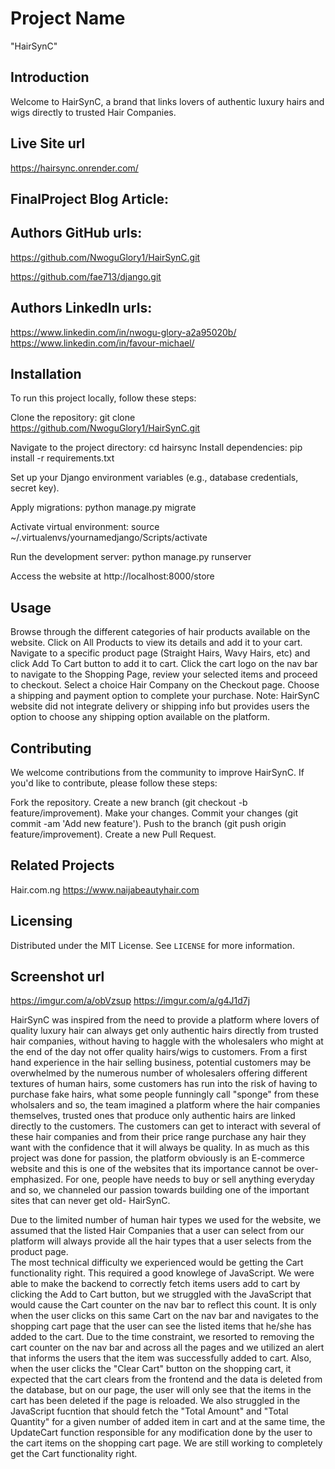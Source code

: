 # Project Name
"HairSynC" 

## Introduction

Welcome to HairSynC, a brand that links lovers of authentic luxury hairs and wigs directly to trusted Hair Companies.

## Live Site url
 https://hairsync.onrender.com/

## FinalProject Blog Article:

## Authors GitHub urls: 
https://github.com/NwoguGlory1/HairSynC.git

https://github.com/fae713/django.git


## Authors LinkedIn urls: 
https://www.linkedin.com/in/nwogu-glory-a2a95020b/
https://www.linkedin.com/in/favour-michael/

## Installation
To run this project locally, follow these steps:

Clone the repository:
git clone https://github.com/NwoguGlory1/HairSynC.git

Navigate to the project directory:
cd hairsync
Install dependencies:
pip install -r requirements.txt

Set up your Django environment variables (e.g., database credentials, secret key).

Apply migrations:
python manage.py migrate

Activate virtual environment:
source ~/.virtualenvs/yournamedjango/Scripts/activate

Run the development server:
python manage.py runserver

Access the website at http://localhost:8000/store

## Usage
Browse through the different categories of hair products available on the website.
Click on All Products to view its details and add it to your cart.
Navigate to a specific product page (Straight Hairs, Wavy Hairs, etc) and click Add To Cart button to add it to cart.
Click the cart logo on the nav bar to navigate to the Shopping Page, review your selected items and proceed to checkout.
Select a choice Hair Company on the Checkout page. 
Choose a  shipping and payment option to complete your purchase. 
Note: HairSynC website did not integrate delivery or shipping info but provides users the option to choose any shipping option available on the platform.

## Contributing
We welcome contributions from the community to improve HairSynC. If you'd like to contribute, please follow these steps:

Fork the repository.
Create a new branch (git checkout -b feature/improvement).
Make your changes.
Commit your changes (git commit -am 'Add new feature').
Push to the branch (git push origin feature/improvement).
Create a new Pull Request.

 ## Related Projects
 Hair.com.ng
 https://www.naijabeautyhair.com

## Licensing
Distributed under the MIT License. See `LICENSE` for more information.

## Screenshot url
https://imgur.com/a/obVzsup
https://imgur.com/a/g4J1d7j

HairSynC was inspired from  the need to provide a platform where lovers of quality luxury hair can always get only authentic hairs directly from trusted hair companies, without having to haggle with the wholesalers who might at the end of the day not offer quality hairs/wigs to customers. From a first hand experience in the hair selling business, potential customers may be overwhelmed by the numerous number of wholesalers offering different textures of human hairs, some customers has run into the risk of having to purchase fake hairs, what some people funningly call "sponge" from these wholsalers and so, the team imagined a platform where the hair companies themselves, trusted ones that produce only authentic hairs are linked directly to the customers. The customers can get to interact with several of  these hair companies and from their price range purchase any hair they want with the confidence that it will always be quality. 
In as much as this project was done for passion, the platform obviously is an E-commerce website and this is one of the websites that its importance cannot be over-emphasized. For one, people have needs to buy or sell anything everyday and so, we channeled our passion towards building one of the important sites that can never get old- HairSynC. 

Due to the limited number of human hair types we used for the website, we assumed that the listed Hair Companies that a user can select from our platform will always provide all the hair types that a user selects from the product page.   
The most technical difficulty we experienced would be getting the Cart functionality right. This required a good knowlege of JavaScript. We were able to make the backend to correctly fetch items users add to cart by clicking the Add to Cart button, but we struggled with the JavaScript that would cause the Cart counter on the nav bar to reflect this count. It is only when the user clicks on this same Cart on the nav bar and navigates to the shopping cart page that the user can see the listed items that he/she has added to the cart. Due to the time constraint, we resorted to removing the cart counter on the nav bar and across all the pages and we utilized an alert that informs the users that the item was successfully added to cart.  Also, when the user clicks the "Clear Cart" button on the shopping cart, it expected that the cart clears from the frontend and the data is deleted from the database, but on our page, the user will only see that the items in the cart has been deleted if the page is reloaded. We also struggled in the JavaScript fucntion that should fetch the "Total Amount" and "Total Quantity" for a given number of added item in cart and at the same time, the UpdateCart function responsible for any modification done by the user to the cart items on the shopping cart page.  We are still working to completely get the Cart functionality right.